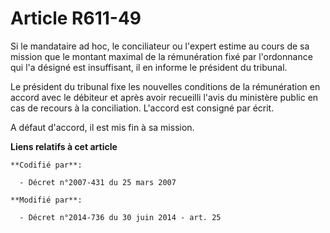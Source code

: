 # Article R611-49

Si le mandataire ad hoc, le conciliateur ou l'expert estime au cours de sa mission que le montant maximal de la rémunération
fixé par l'ordonnance qui l'a désigné est insuffisant, il en informe le président du tribunal.

Le président du tribunal fixe les nouvelles conditions de la rémunération en accord avec le débiteur et après avoir recueilli
l'avis du ministère public en cas de recours à la conciliation. L'accord est consigné par écrit.

A défaut d'accord, il est mis fin à sa mission.

**Liens relatifs à cet article**

	**Codifié par**:

	  - Décret n°2007-431 du 25 mars 2007

	**Modifié par**:

	  - Décret n°2014-736 du 30 juin 2014 - art. 25
